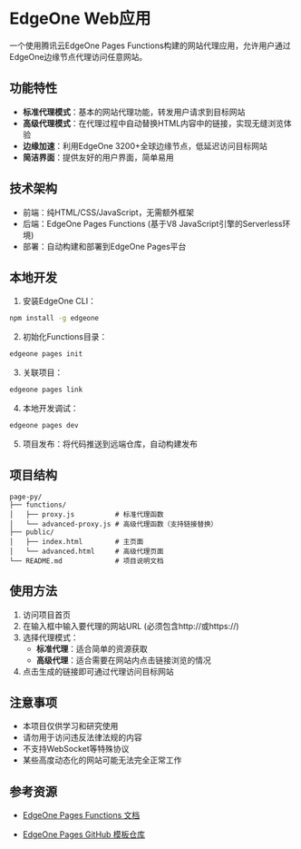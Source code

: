 # EdgeOne Web应用

一个使用腾讯云EdgeOne Pages Functions构建的网站代理应用，允许用户通过EdgeOne边缘节点代理访问任意网站。

## 功能特性

- **标准代理模式**：基本的网站代理功能，转发用户请求到目标网站
- **高级代理模式**：在代理过程中自动替换HTML内容中的链接，实现无缝浏览体验
- **边缘加速**：利用EdgeOne 3200+全球边缘节点，低延迟访问目标网站
- **简洁界面**：提供友好的用户界面，简单易用

## 技术架构

- 前端：纯HTML/CSS/JavaScript，无需额外框架
- 后端：EdgeOne Pages Functions (基于V8 JavaScript引擎的Serverless环境)
- 部署：自动构建和部署到EdgeOne Pages平台

## 本地开发

1. 安装EdgeOne CLI：
```bash
npm install -g edgeone
```

2. 初始化Functions目录：
```bash
edgeone pages init
```

3. 关联项目：
```bash
edgeone pages link
```

4. 本地开发调试：
```bash
edgeone pages dev
```

5. 项目发布：将代码推送到远端仓库，自动构建发布

## 项目结构

```
page-py/
├── functions/
│   ├── proxy.js          # 标准代理函数
│   └── advanced-proxy.js # 高级代理函数（支持链接替换）
├── public/
│   ├── index.html        # 主页面
│   └── advanced.html     # 高级代理页面
└── README.md             # 项目说明文档
```

## 使用方法

1. 访问项目首页
2. 在输入框中输入要代理的网站URL (必须包含http://或https://)
3. 选择代理模式：
   - **标准代理**：适合简单的资源获取
   - **高级代理**：适合需要在网站内点击链接浏览的情况
4. 点击生成的链接即可通过代理访问目标网站

## 注意事项

- 本项目仅供学习和研究使用
- 请勿用于访问违反法律法规的内容
- 不支持WebSocket等特殊协议
- 某些高度动态化的网站可能无法完全正常工作

## 参考资源

- [EdgeOne Pages Functions 文档](https://www.tencentcloud.com/document/product/1552)

- [EdgeOne Pages GitHub 模板仓库](https://github.com/TencentEdgeOne/pages-templates) 
